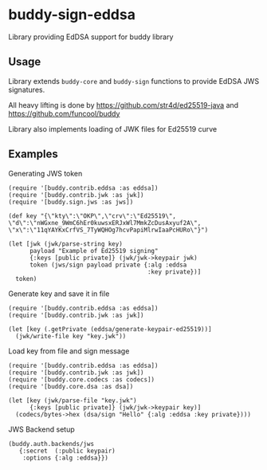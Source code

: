 # buddy-sign-eddsa

Library providing EdDSA support for buddy library

## Usage

Library extends `buddy-core` and `buddy-sign` functions to provide
EdDSA JWS signatures.

All heavy lifting is done by https://github.com/str4d/ed25519-java
and https://github.com/funcool/buddy

Library also implements loading of JWK files for Ed25519 curve

## Examples ##

Generating JWS token

```
(require '[buddy.contrib.eddsa :as eddsa])
(require '[buddy.contrib.jwk :as jwk])
(require '[buddy.sign.jws :as jws])

(def key "{\"kty\":\"OKP\",\"crv\":\"Ed25519\",
\"d\":\"nWGxne_9WmC6hEr0kuwsxERJxWl7MmkZcDusAxyuf2A\",
\"x\":\"11qYAYKxCrfVS_7TyWQHOg7hcvPapiMlrwIaaPcHURo\"}")

(let [jwk (jwk/parse-string key)
      payload "Example of Ed25519 signing"
      {:keys [public private]} (jwk/jwk->keypair jwk)
      token (jws/sign payload private {:alg :eddsa
                                       :key private})]
  token)
```

Generate key and save it in file

```
(require '[buddy.contrib.eddsa :as eddsa])
(require '[buddy.contrib.jwk :as jwk])

(let [key (.getPrivate (eddsa/generate-keypair-ed25519))]
  (jwk/write-file key "key.jwk"))
```

Load key from file and sign message

```
(require '[buddy.contrib.eddsa :as eddsa])
(require '[buddy.contrib.jwk :as jwk])
(require '[buddy.core.codecs :as codecs])
(require '[buddy.core.dsa :as dsa])

(let [key (jwk/parse-file "key.jwk")
      {:keys [public private]} (jwk/jwk->keypair key)]
  (codecs/bytes->hex (dsa/sign "Hello" {:alg :eddsa :key private})))
```

JWS Backend setup

```
(buddy.auth.backends/jws
   {:secret  (:public keypair)
    :options {:alg :eddsa}})
```
